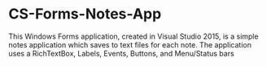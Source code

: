 # CS-Forms-Notes-App
This Windows Forms application, created in Visual Studio 2015, is a simple notes application which saves to text files for each note.  The application uses a RichTextBox, Labels, Events, Buttons, and Menu/Status bars
